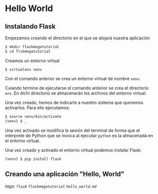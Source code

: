 # Hello World
## Instalando Flask
Empezamos creando el directorio en el que se alojará nuestra aplicación
```bash
$ mkdir flaskmegatutorial
$ cd flskmegatutorial
```
Creamos un entorno virtual
```bash=
$ virtualenv venv
```
Con el comando anterior se crea un entorno virtual de nombre `venv`. 

Cuiando termine de ejecutarse el comando anterior se crea el directorio `env`. En dichi directorio se almacenarán los archivos del entorno virtual.

Una vez creado, hemos de indicarle a nuestro sistema que queremos activarlos. Para ello ejecutamos:
```bash
$ source venv/bin/activate
(venv) $ _
```
Una vez activado se modifica la sesión del terminal de forma que el interprete de Python que se invoca al ejecutar `python` es la almacenada en el entorno virtual.

Una vez creado y activado el entorno virtual podemos instalar Flask:
```bash
(venv) $ pip install flask
```
## Creando una aplicación "Hello, World"

###### tags: `flask` `flaskmegatutorial` `hello_world.md`